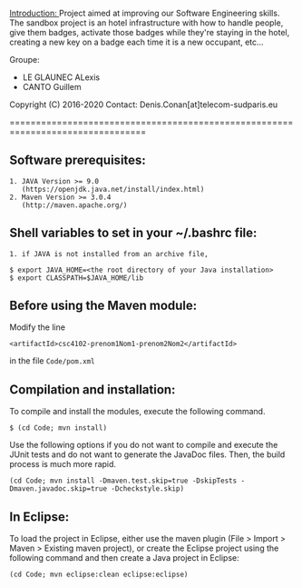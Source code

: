 <ins>Introduction: </ins> Project aimed at improving our Software Engineering skills. The sandbox project is an hotel infrastructure with how to handle people, give them badges, activate those badges while they're staying in the hotel, creating a new key on a badge each time it is a new occupant, etc... 


Groupe:
- LE GLAUNEC ALexis 
- CANTO Guillem

Copyright (C) 2016-2020
Contact: Denis.Conan[at]telecom-sudparis.eu

================================================================================

Software prerequisites:
-----------------------
	1. JAVA Version >= 9.0
	   (https://openjdk.java.net/install/index.html)
	2. Maven Version >= 3.0.4
	   (http://maven.apache.org/)

Shell variables to set in your ~/.bashrc file:
----------------------------------------------
	1. if JAVA is not installed from an archive file,

~~~
$ export JAVA_HOME=<the root directory of your Java installation>
$ export CLASSPATH=$JAVA_HOME/lib
~~~

Before using the Maven module:
------------------------------
Modify the line 

~~~
<artifactId>csc4102-prenom1Nom1-prenom2Nom2</artifactId>
~~~

in the file `Code/pom.xml`

Compilation and installation:
-----------------------------

To compile and install the modules, execute the following command.

~~~
$ (cd Code; mvn install)
~~~

Use the following options if you do not want to compile and execute
the JUnit tests and do not want to generate the JavaDoc files.
Then, the build process is much more rapid.

~~~
(cd Code; mvn install -Dmaven.test.skip=true -DskipTests -Dmaven.javadoc.skip=true -Dcheckstyle.skip)
~~~

In Eclipse:
-----------

To load the project in Eclipse, either use the maven plugin (File >
Import > Maven > Existing maven project), or create the Eclipse project
using the following command and then create a Java project in Eclipse:

~~~
(cd Code; mvn eclipse:clean eclipse:eclipse)
~~~
